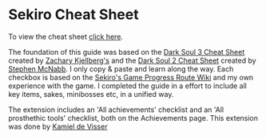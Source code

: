 # Sekiro Cheat Sheet

To view the cheat sheet [click here](https://darkw3ll.github.io/Sekiro-Cheat-Sheet/).

The foundation of this guide was based on the [Dark Soul 3 Cheat Sheet](https://github.com/ZKjellberg/dark-souls-3-cheat-sheet) created by [Zachary Kjellberg's](https://github.com/ZKjellberg) and the [Dark Soul 2 Cheat Sheet](https://github.com/smcnabb/dark-souls-2-cheat-sheet) created by [Stephen McNabb](https://github.com/smcnabb). I only copy & paste and learn along the way. Each checkbox is based on the [Sekiro's Game Progress Route Wiki](https://sekiroshadowsdietwice.wiki.fextralife.com/Game+Progress+Route) and my own experience with the game. I completed the guide in a effort to include all key items, sakes, minibosses etc, in a unified way.

The extension includes an 'All achievements' checklist and an 'All prosthethic tools' checklist, both on the Achievements page. This extension was done by [Kamiel de Visser](https://github.com/kemmel-dev)
